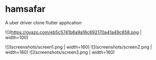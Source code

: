 # hamsafar

A uber driver clone flutter application

![](https://gyazo.com/eb5c5741b6a9a16c692170a41a49c858.png | width=100)

![](screenshots/screen1.png | width=160)     ![](screenshots/screen2.png | width=160)     ![](screenshots/screen3.png | width=160)     


